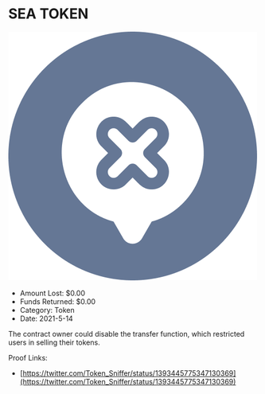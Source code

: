 # SEA TOKEN
![SEA TOKEN](/rektimages/SEA-TOKEN.png)
- Amount Lost: $0.00
- Funds Returned: $0.00
- Category: Token
- Date: 2021-5-14

The contract owner could disable the transfer function, which restricted users in selling their tokens.  
  



Proof Links:
- [https://twitter.com/Token_Sniffer/status/1393445775347130369](https://twitter.com/Token_Sniffer/status/1393445775347130369)


